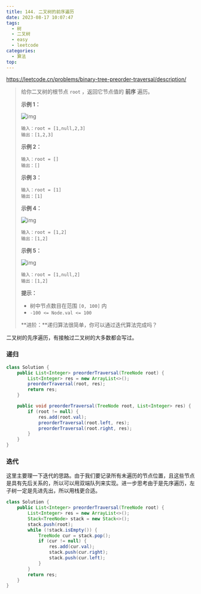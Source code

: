 ```yaml
---
title: 144. 二叉树的前序遍历
date: 2023-08-17 10:07:47
tags:
  - 树
  - 二叉树
  - easy
  - leetcode
categories:
  - 算法
top:
---
```


https://leetcode.cn/problems/binary-tree-preorder-traversal/description/

<!-- more -->

> 给你二叉树的根节点 `root` ，返回它节点值的 **前序** 遍历。
>
>  
>
> **示例 1：**
>
> ![img](https://images.orkva.com/images/2023/08/17/inorder_1.jpg)
>
> ```
> 输入：root = [1,null,2,3]
> 输出：[1,2,3]
> ```
>
> **示例 2：**
>
> ```
> 输入：root = []
> 输出：[]
> ```
>
> **示例 3：**
>
> ```
> 输入：root = [1]
> 输出：[1]
> ```
>
> **示例 4：**
>
> ![img](https://images.orkva.com/images/2023/08/17/inorder_5.jpg)
>
> ```
> 输入：root = [1,2]
> 输出：[1,2]
> ```
>
> **示例 5：**
>
> ![img](https://images.orkva.com/images/2023/08/17/inorder_4.jpg)
>
> ```
> 输入：root = [1,null,2]
> 输出：[1,2]
> ```
>
>  
>
> **提示：**
>
> - 树中节点数目在范围 `[0, 100]` 内
> - `-100 <= Node.val <= 100`
>
>  
>
> **进阶：**递归算法很简单，你可以通过迭代算法完成吗？

二叉树的先序遍历，有接触过二叉树的大多数都会写过。

### 递归

```java
class Solution {
    public List<Integer> preorderTraversal(TreeNode root) {
        List<Integer> res = new ArrayList<>();
        preorderTraversal(root, res);
        return res;
    }

    public void preorderTraversal(TreeNode root, List<Integer> res) {
        if (root != null) {
            res.add(root.val);
            preorderTraversal(root.left, res);
            preorderTraversal(root.right, res);
        }
    }
}
```

### 迭代

这里主要理一下迭代的思路。由于我们要记录所有未遍历的节点位置，且这些节点是具有先后关系的，所以可以用双端队列来实现。进一步思考由于是先序遍历，左子树一定是先进先出，所以用栈更合适。

```java
class Solution {
    public List<Integer> preorderTraversal(TreeNode root) {
        List<Integer> res = new ArrayList<>();
        Stack<TreeNode> stack = new Stack<>();
        stack.push(root);
        while (!stack.isEmpty()) {
            TreeNode cur = stack.pop();
            if (cur != null) {
                res.add(cur.val);
                stack.push(cur.right);
                stack.push(cur.left);
            }
        }
        return res;
    }
}
```

